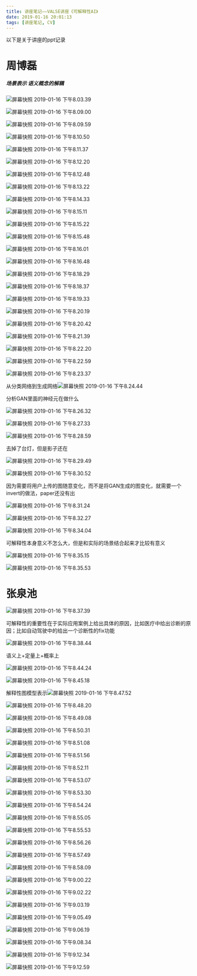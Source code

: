 ```yaml
---
title: 讲座笔记——VALSE讲座《可解释性AI》
date: 2019-01-16 20:01:13
tags: [讲座笔记, CV]
---
```


以下是关于讲座的ppt记录

<!--more-->

# 周博磊

##### 场景表示 语义概念的解耦

![屏幕快照 2019-01-16 下午8.03.39](https://ws2.sinaimg.cn/large/006tNc79ly1fz8ohihgrej314a0n4kgj.jpg)

![屏幕快照 2019-01-16 下午8.09.00](https://ws4.sinaimg.cn/large/006tNc79ly1fz8on83f7yj313u0lk45h.jpg)



![屏幕快照 2019-01-16 下午8.09.59](https://ws2.sinaimg.cn/large/006tNc79ly1fz8oo055q0j31440le1ds.jpg)



![屏幕快照 2019-01-16 下午8.10.50](https://ws1.sinaimg.cn/large/006tNc79ly1fz8ooz56hfj313e0kugph.jpg)



![屏幕快照 2019-01-16 下午8.11.37](https://ws1.sinaimg.cn/large/006tNc79ly1fz8opmbg6bj313e0kiq9r.jpg)



![屏幕快照 2019-01-16 下午8.12.20](https://ws2.sinaimg.cn/large/006tNc79ly1fz8oqfhm3pj314c0lg1it.jpg)



![屏幕快照 2019-01-16 下午8.12.48](https://ws4.sinaimg.cn/large/006tNc79ly1fz8oqxbjlvj31300j4n7l.jpg)



![屏幕快照 2019-01-16 下午8.13.22](https://ws3.sinaimg.cn/large/006tNc79ly1fz8orlotztj313e0kge1n.jpg)



![屏幕快照 2019-01-16 下午8.14.33](https://ws1.sinaimg.cn/large/006tNc79ly1fz8osuicdqj31280juk6a.jpg)



![屏幕快照 2019-01-16 下午8.15.11](https://ws3.sinaimg.cn/large/006tNc79ly1fz8ou6bad1j31320k2nel.jpg)



![屏幕快照 2019-01-16 下午8.15.22](https://ws3.sinaimg.cn/large/006tNc79ly1fz8oubxz3sj313u0kee0m.jpg)



![屏幕快照 2019-01-16 下午8.15.48](https://ws2.sinaimg.cn/large/006tNc79ly1fz8oujrtazj313i0max66.jpg)



![屏幕快照 2019-01-16 下午8.16.01](https://ws1.sinaimg.cn/large/006tNc79ly1fz8ourtueej31300jmqfl.jpg)



![屏幕快照 2019-01-16 下午8.16.48](https://ws1.sinaimg.cn/large/006tNc79ly1fz8ovd9744j311w0j84d2.jpg)



![屏幕快照 2019-01-16 下午8.18.29](https://ws3.sinaimg.cn/large/006tNc79ly1fz8oy0ztb7j313s0kik1w.jpg)



![屏幕快照 2019-01-16 下午8.18.37](https://ws2.sinaimg.cn/large/006tNc79ly1fz8oy53gs7j312u0jmjyd.jpg)



![屏幕快照 2019-01-16 下午8.19.33](https://ws3.sinaimg.cn/large/006tNc79ly1fz8oy9mrdij30xi0i2gt4.jpg)



![屏幕快照 2019-01-16 下午8.20.19](https://ws4.sinaimg.cn/large/006tNc79ly1fz8oyott4fj312k0iwjx6.jpg)



![屏幕快照 2019-01-16 下午8.20.42](https://ws2.sinaimg.cn/large/006tNc79ly1fz8oz594zfj312u0jstg3.jpg)



![屏幕快照 2019-01-16 下午8.21.39](https://ws3.sinaimg.cn/large/006tNc79ly1fz8p02pl1pj311s0iudna.jpg)



![屏幕快照 2019-01-16 下午8.22.20](https://ws2.sinaimg.cn/large/006tNc79ly1fz8p0t2aqtj312c0hsjys.jpg)



![屏幕快照 2019-01-16 下午8.22.59](https://ws3.sinaimg.cn/large/006tNc79ly1fz8p1j7eg5j310q0jqahz.jpg)



![屏幕快照 2019-01-16 下午8.23.37](https://ws3.sinaimg.cn/large/006tNc79ly1fz8p252qx1j313a0gyq84.jpg)



从分类网络到生成网络![屏幕快照 2019-01-16 下午8.24.44](https://ws2.sinaimg.cn/large/006tNc79ly1fz8p3ge6nyj312m0gstjn.jpg)

分析GAN里面的神经元在做什么

![屏幕快照 2019-01-16 下午8.26.32](https://ws1.sinaimg.cn/large/006tNc79ly1fz8p55dyfkj31360k07ky.jpg)



![屏幕快照 2019-01-16 下午8.27.33](https://ws3.sinaimg.cn/large/006tNc79ly1fz8p675j8tj31360kagxg.jpg)



![屏幕快照 2019-01-16 下午8.28.59](https://ws1.sinaimg.cn/large/006tNc79ly1fz8p7q0104j31360k4h4a.jpg)

去掉了台灯，但是影子还在

![屏幕快照 2019-01-16 下午8.29.49](https://ws3.sinaimg.cn/large/006tNc79ly1fz8p8jt34sj313g0l2tsw.jpg)



![屏幕快照 2019-01-16 下午8.30.52](https://ws1.sinaimg.cn/large/006tNc79ly1fz8p9obb6bj312w0kowss.jpg)



因为需要将用户上传的图随意变化，而不是将GAN生成的图变化，就需要一个invert的做法，paper还没有出

![屏幕快照 2019-01-16 下午8.31.24](https://ws4.sinaimg.cn/large/006tNc79ly1fz8pa6kt0jj312y0k04a4.jpg)



![屏幕快照 2019-01-16 下午8.32.27](https://ws4.sinaimg.cn/large/006tNc79ly1fz8pbbmb9jj31200k6x1x.jpg)



![屏幕快照 2019-01-16 下午8.34.04](https://ws3.sinaimg.cn/large/006tNc79ly1fz8pd16b95j31300hyqtl.jpg)



可解释性本身意义不怎么大，但是和实际的场景结合起来才比较有意义

![屏幕快照 2019-01-16 下午8.35.15](https://ws3.sinaimg.cn/large/006tNc79ly1fz8pe6z23mj312y0jsdpe.jpg)



![屏幕快照 2019-01-16 下午8.35.53](https://ws2.sinaimg.cn/large/006tNc79ly1fz8pevesy2j312o0j67r5.jpg)



# 张泉池

![屏幕快照 2019-01-16 下午8.37.39](https://ws4.sinaimg.cn/large/006tNc79ly1fz8pgozc8tj313y0ma49k.jpg)

可解释性的重要性在于实际应用案例上给出具体的原因，比如医疗中给出诊断的原因；比如自动驾驶中的给出一个诊断性的fix功能

![屏幕快照 2019-01-16 下午8.38.44](https://ws3.sinaimg.cn/large/006tNc79ly1fz8phsjrtzj312u0lm14v.jpg)

语义上+定量上+概率上

![屏幕快照 2019-01-16 下午8.44.24](https://ws4.sinaimg.cn/large/006tNc79ly1fz8pntg8qrj312i0liaux.jpg)

![屏幕快照 2019-01-16 下午8.45.18](https://ws1.sinaimg.cn/large/006tNc79ly1fz8porevlej311w0kwafp.jpg)

解释性图模型表示![屏幕快照 2019-01-16 下午8.47.52](https://ws4.sinaimg.cn/large/006tNc79ly1fz8prcvg3ej312i0luqmg.jpg)



![屏幕快照 2019-01-16 下午8.48.20](https://ws2.sinaimg.cn/large/006tNc79ly1fz8prth7hnj311m0l6q98.jpg)

![屏幕快照 2019-01-16 下午8.49.08](https://ws1.sinaimg.cn/large/006tNc79ly1fz8psm7xd4j31300lqgx7.jpg)

![屏幕快照 2019-01-16 下午8.50.31](https://ws3.sinaimg.cn/large/006tNc79ly1fz8pu3zhl5j312c0mo4qp.jpg)

![屏幕快照 2019-01-16 下午8.51.08](https://ws1.sinaimg.cn/large/006tNc79ly1fz8purkh4vj31300luwr9.jpg)

![屏幕快照 2019-01-16 下午8.51.56](https://ws1.sinaimg.cn/large/006tNc79ly1fz8pvjvxmkj313a0jg4ep.jpg)

![屏幕快照 2019-01-16 下午8.52.11](https://ws1.sinaimg.cn/large/006tNc79ly1fz8pvwrm5xj312w0m01kx.jpg)

![屏幕快照 2019-01-16 下午8.53.07](https://ws3.sinaimg.cn/large/006tNc79ly1fz8pwtgoe0j313k0makad.jpg)

![屏幕快照 2019-01-16 下午8.53.30](https://ws4.sinaimg.cn/large/006tNc79ly1fz8px6oy8bj30zy0k0117.jpg)

![屏幕快照 2019-01-16 下午8.54.24](https://ws4.sinaimg.cn/large/006tNc79ly1fz8py6owelj312s0l20vr.jpg)

![屏幕快照 2019-01-16 下午8.55.05](https://ws2.sinaimg.cn/large/006tNc79ly1fz8pytpzaaj313i0li4ce.jpg)

![屏幕快照 2019-01-16 下午8.55.53](https://ws3.sinaimg.cn/large/006tNc79ly1fz8pzqek5pj313i0j64qp.jpg)

![屏幕快照 2019-01-16 下午8.56.26](https://ws2.sinaimg.cn/large/006tNc79ly1fz8q0ahw5gj312k0k6aq6.jpg)

![屏幕快照 2019-01-16 下午8.57.49](https://ws3.sinaimg.cn/large/006tNc79ly1fz8q1o44p0j31260m8gt0.jpg)

![屏幕快照 2019-01-16 下午8.58.09](https://ws2.sinaimg.cn/large/006tNc79ly1fz8q2luw42j313y0m2at0.jpg)

![屏幕快照 2019-01-16 下午9.00.22](https://ws2.sinaimg.cn/large/006tNc79ly1fz8q4d2salj31300min77.jpg)

![屏幕快照 2019-01-16 下午9.02.22](https://ws1.sinaimg.cn/large/006tNc79ly1fz8q6fiz9fj31420lg1kx.jpg)

![屏幕快照 2019-01-16 下午9.03.19](https://ws4.sinaimg.cn/large/006tNc79ly1fz8q7foyrnj311k0l2qfq.jpg)



![屏幕快照 2019-01-16 下午9.05.49](https://ws3.sinaimg.cn/large/006tNc79ly1fz8qa0rvnsj31160ha49i.jpg)

![屏幕快照 2019-01-16 下午9.06.19](https://ws1.sinaimg.cn/large/006tNc79ly1fz8qak4g89j312e0lsk5p.jpg)

![屏幕快照 2019-01-16 下午9.08.34](https://ws4.sinaimg.cn/large/006tNc79ly1fz8qcxpg4aj313k0lg7qa.jpg)

![屏幕快照 2019-01-16 下午9.12.34](https://ws1.sinaimg.cn/large/006tNc79ly1fz8qh2j680j312u0kwak5.jpg)

![屏幕快照 2019-01-16 下午9.12.59](https://ws1.sinaimg.cn/large/006tNc79ly1fz8qhfetqpj313o0h40zr.jpg)